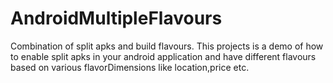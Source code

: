 # AndroidMultipleFlavours
Combination of split apks and build flavours.
This projects is a demo of how to enable split apks in your android application and have different flavours based on various 
flavorDimensions like location,price etc.
